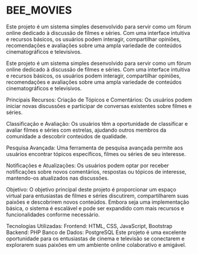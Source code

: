 # BEE_MOVIES
Este projeto é um sistema simples desenvolvido para servir como um fórum online dedicado à discussão de filmes e séries. Com uma interface intuitiva e recursos básicos, os usuários podem interagir, compartilhar opiniões, recomendações e avaliações sobre uma ampla variedade de conteúdos cinematográficos e televisivos.

Este projeto é um sistema simples desenvolvido para servir como um fórum online dedicado à discussão de filmes e séries. Com uma interface intuitiva e recursos básicos, os usuários podem interagir, compartilhar opiniões, recomendações e avaliações sobre uma ampla variedade de conteúdos cinematográficos e televisivos.

Principais Recursos:
Criação de Tópicos e Comentários: Os usuários podem iniciar novas discussões e participar de conversas existentes sobre filmes e séries.

Classificação e Avaliação: Os usuários têm a oportunidade de classificar e avaliar filmes e séries com estrelas, ajudando outros membros da comunidade a descobrir conteúdos de qualidade.

Pesquisa Avançada: Uma ferramenta de pesquisa avançada permite aos usuários encontrar tópicos específicos, filmes ou séries de seu interesse.

Notificações e Atualizações: Os usuários podem optar por receber notificações sobre novos comentários, respostas ou tópicos de interesse, mantendo-os atualizados nas discussões.

Objetivo:
O objetivo principal deste projeto é proporcionar um espaço virtual para entusiastas de filmes e séries discutirem, compartilharem suas paixões e descobrirem novos conteúdos. Embora seja uma implementação básica, o sistema é escalável e pode ser expandido com mais recursos e funcionalidades conforme necessário.

Tecnologias Utilizadas:
Frontend: HTML, CSS, JavaScript, Bootstrap
Backend: PHP
Banco de Dados: PostgreSQL
Este projeto é uma excelente oportunidade para os entusiastas de cinema e televisão se conectarem e explorarem suas paixões em um ambiente online colaborativo e amigável.


